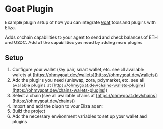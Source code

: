 # Goat Plugin
Example plugin setup of how you can integrate [Goat](https://ohmygoat.dev/) tools and plugins with Eliza.

Adds onchain capabilities to your agent to send and check balances of ETH and USDC. Add all the capabilities you need by adding more plugins!

## Setup
1. Configure your wallet (key pair, smart wallet, etc. see all available wallets at [https://ohmygoat.dev/wallets](https://ohmygoat.dev/wallets))
2. Add the plugins you need (uniswap, zora, polymarket, etc. see all available plugins at [https://ohmygoat.dev/chains-wallets-plugins](https://ohmygoat.dev/chains-wallets-plugins))
3. Select a chain (see all available chains at [https://ohmygoat.dev/chains](https://ohmygoat.dev/chains))
4. Import and add the plugin to your Eliza agent
5. Build the project
6. Add the necessary environment variables to set up your wallet and plugins
